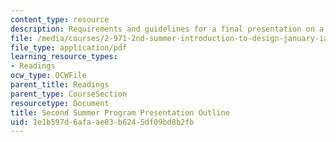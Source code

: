 ```yaml
---
content_type: resource
description: Requirements and guidelines for a final presentation on a design project.
file: /media/courses/2-971-2nd-summer-introduction-to-design-january-iap-2003/1e1b597d6afaae83b6245df09bd8b2fb_presentation_requirements.pdf
file_type: application/pdf
learning_resource_types:
- Readings
ocw_type: OCWFile
parent_title: Readings
parent_type: CourseSection
resourcetype: Document
title: Second Summer Program Presentation Outline
uid: 1e1b597d-6afa-ae83-b624-5df09bd8b2fb
---
```

